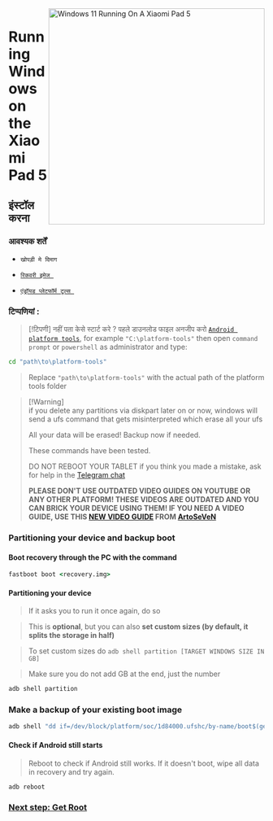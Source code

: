 <img align="right" src="https://raw.githubusercontent.com/erdilS/Port-Windows-11-Xiaomi-Pad-5/main/nabu.png" width="425" alt="Windows 11 Running On A Xiaomi Pad 5">


# Running Windows on the Xiaomi Pad 5

## इंस्टॉल करना 



### आवश्यक शर्तें 
-  ```खोपड़ी मे दिमाग```
  
- [```रिकवरी इमेज ```](https://github.com/erdilS/Port-Windows-11-Xiaomi-Pad-5/releases/download/1.0/recovery.img)

- [```एंड्रॉयड प्लेटफॉर्म टूल्स ```](https://developer.android.com/studio/releases/platform-tools)

### टिप्पणियां :
> [!टिपणी]
> नहीं पता केसे स्टार्ट करे ? पहले डाउनलोड फाइल अनजीप करो [```Android platform tools```](https://developer.android.com/studio/releases/platform-tools), for example ```"C:\platform-tools"``` then open ```command prompt``` or `powershell` as administrator and type:
```cmd
cd "path\to\platform-tools"
```
> Replace  `"path\to\platform-tools"` with the actual path of the platform tools folder


> [!Warning]\
> if you delete any partitions via diskpart later on or now, windows will send a ufs command that gets misinterpreted which erase all your ufs
> 
> All your data will be erased! Backup now if needed.
> 
> These commands have been tested.
> 
> DO NOT REBOOT YOUR TABLET if you think you made a mistake, ask for help in the [Telegram chat](https://t.me/nabuwoa)
>
> **PLEASE DON'T USE OUTDATED VIDEO GUIDES ON YOUTUBE OR ANY OTHER PLATFORM! THESE VIDEOS ARE OUTDATED AND YOU CAN BRICK YOUR DEVICE USING THEM! IF YOU NEED A VIDEO GUIDE, USE THIS [NEW VIDEO GUIDE](https://youtu.be/BbgTbTGbXYg) FROM [ArtoSeVeN](https://www.youtube.com/channel/UCYjwfxlYlJ7Nnzv01oszQvA)**


### Partitioning your device and backup boot

#### Boot recovery through the PC with the command
```cmd
fastboot boot <recovery.img>
```
#### Partitioning your device

> If it asks you to run it once again, do so

> This is **optional**, but you can also **set custom sizes (by default, it splits the storage in half)**

> To set custom sizes do ```adb shell partition [TARGET WINDOWS SIZE IN GB]```

> Make sure you do not add GB at the end, just the number

```cmd
adb shell partition
```

### Make a backup of your existing boot image
```cmd
adb shell "dd if=/dev/block/platform/soc/1d84000.ufshc/by-name/boot$(getprop ro.boot.slot_suffix) of=/tmp/normal_boot.img" && adb pull /tmp/normal_boot.img
```


#### Check if Android still starts
> Reboot to check if Android still works. If it doesn't boot, wipe all data in recovery and try again.

```cmd
adb reboot
```


### [Next step: Get Root](/guide/English/2-rootguide-en.md)
